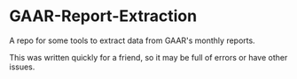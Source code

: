 # GAAR-Report-Extraction
A repo for some tools to extract data from GAAR's monthly reports.

This was written quickly for a friend, so it may be full of errors or have other issues.
